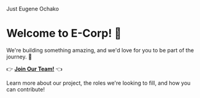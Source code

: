 Just Eugene Ochako

# Welcome to E-Corp! 🚀

We're building something amazing, and we'd love for you to be part of the journey. 🌟

👉 **[Join Our Team!](https://www.notion.so/65114978f0334f90ae08e6be362a66f8?v=15a817104a9a8038880d000c67894fe8&pvs=4)** 👈

Learn more about our project, the roles we're looking to fill, and how you can contribute!
